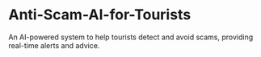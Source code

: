 # Anti-Scam-AI-for-Tourists
An AI-powered system to help tourists detect and avoid scams, providing real-time alerts and advice.
